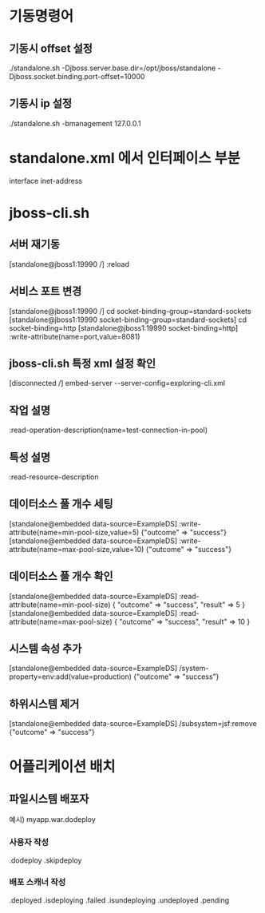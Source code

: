 # 기동명령어 
## 기동시 offset 설정
./standalone.sh -Djboss.server.base.dir=/opt/jboss/standalone -Djboss.socket.binding.port-offset=10000

## 기동시 ip 설정 
./standalone.sh -bmanagement 127.0.0.1

# standalone.xml 에서 인터페이스 부분
interface 
inet-address
<any-address/>

# jboss-cli.sh

## 서버 재기동
[standalone@jboss1:19990 /] :reload

## 서비스 포트 변경
[standalone@jboss1:19990 /] cd socket-binding-group=standard-sockets
[standalone@jboss1:19990 socket-binding-group=standard-sockets] cd socket-binding=http
[standalone@jboss1:19990 socket-binding=http] :write-attribute(name=port,value=8081)

## jboss-cli.sh 특정 xml 설정 확인
[disconnected /] embed-server --server-config=exploring-cli.xml


## 작업 설명 
:read-operation-description(name=test-connection-in-pool)

## 특성 설명
:read-resource-description

## 데이터소스 풀 개수 세팅 
[standalone@embedded data-source=ExampleDS] :write-attribute(name=min-pool-size,value=5)
{"outcome" => "success"}
[standalone@embedded data-source=ExampleDS] :write-attribute(name=max-pool-size,value=10)
{"outcome" => "success"}

## 데이터소스 풀 개수 확인
[standalone@embedded data-source=ExampleDS] :read-attribute(name=min-pool-size)
{
    "outcome" => "success",
    "result" => 5
}
[standalone@embedded data-source=ExampleDS] :read-attribute(name=max-pool-size)
{
    "outcome" => "success",
    "result" => 10
}


## 시스템 속성 추가
[standalone@embedded data-source=ExampleDS] /system-property=env:add(value=production)
{"outcome" => "success"}

## 하위시스템 제거
[standalone@embedded data-source=ExampleDS] /subsystem=jsf:remove
{"outcome" => "success"}


# 어플리케이션 배치
##  파일시스템 배포자
예시) myapp.war.dodeploy
### 사용자 작성
.dodeploy
.skipdeploy
### 배포 스캐너 작성
.deployed
.isdeploying
.failed
.isundeploying
.undeployed
.pending







